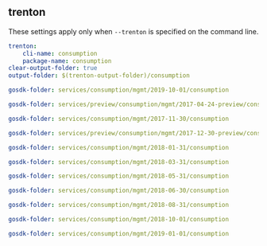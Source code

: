 
## trenton

These settings apply only when `--trenton` is specified on the command line.

``` yaml $(trenton)
trenton:
    cli-name: consumption
    package-name: consumption
clear-output-folder: true
output-folder: $(trenton-output-folder)/consumption
```

``` yaml $(tag) == 'package-2019-10' && $(trenton)
gosdk-folder: services/consumption/mgmt/2019-10-01/consumption
```

``` yaml $(tag) == 'package-2017-04-preview' && $(trenton)
gosdk-folder: services/preview/consumption/mgmt/2017-04-24-preview/consumption
```

``` yaml $(tag) == 'package-2017-11' && $(trenton)
gosdk-folder: services/consumption/mgmt/2017-11-30/consumption
```

``` yaml $(tag) == 'package-2017-12-preview' && $(trenton)
gosdk-folder: services/preview/consumption/mgmt/2017-12-30-preview/consumption
```

``` yaml $(tag) == 'package-2018-01' && $(trenton)
gosdk-folder: services/consumption/mgmt/2018-01-31/consumption
```

``` yaml $(tag) == 'package-2018-03' && $(trenton)
gosdk-folder: services/consumption/mgmt/2018-03-31/consumption
```

``` yaml $(tag) == 'package-2018-05' && $(trenton)
gosdk-folder: services/consumption/mgmt/2018-05-31/consumption
```

``` yaml $(tag) == 'package-2018-06' && $(trenton)
gosdk-folder: services/consumption/mgmt/2018-06-30/consumption
```

``` yaml $(tag) == 'package-2018-08' && $(trenton)
gosdk-folder: services/consumption/mgmt/2018-08-31/consumption
```

``` yaml $(tag) == 'package-2018-10' && $(trenton)
gosdk-folder: services/consumption/mgmt/2018-10-01/consumption
```

``` yaml $(tag) == 'package-2019-01' && $(trenton)
gosdk-folder: services/consumption/mgmt/2019-01-01/consumption
```
